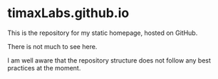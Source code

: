 # timaxLabs.github.io

This is the repository for my static homepage, hosted on GitHub.

There is not much to see here.

I am well aware that the repository structure does not follow any best practices at the moment.